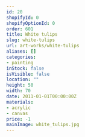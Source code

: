 ```yaml
---
id: 20
shopifyId: 0
shopifyOptionId: 0
order: 601
title: White tulips
slug: white-tulips
url: art-works/white-tulips
aliases: []
categories:
- painting
inStock: false
isVisible: false
location: ""
height: 50
width: 70
date: 2011-01-01T00:00:00Z
materials:
- acrylic
- canvas
price: -1
mainImage: white_tulips.jpg
---
```

